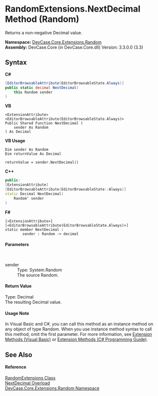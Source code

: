 # RandomExtensions.NextDecimal Method (Random)
 

Returns a non-negative Decimal value.

**Namespace:**&nbsp;<a href="N_DevCase_Core_Extensions_Random">DevCase.Core.Extensions.Random</a><br />**Assembly:**&nbsp;DevCase.Core (in DevCase.Core.dll) Version: 3.3.0.0 (3.3)

## Syntax

**C#**<br />
``` C#
[EditorBrowsableAttribute(EditorBrowsableState.Always)]
public static decimal NextDecimal(
	this Random sender
)
```

**VB**<br />
``` VB
<ExtensionAttribute>
<EditorBrowsableAttribute(EditorBrowsableState.Always)>
Public Shared Function NextDecimal ( 
	sender As Random
) As Decimal
```

**VB Usage**<br />
``` VB Usage
Dim sender As Random
Dim returnValue As Decimal

returnValue = sender.NextDecimal()
```

**C++**<br />
``` C++
public:
[ExtensionAttribute]
[EditorBrowsableAttribute(EditorBrowsableState::Always)]
static Decimal NextDecimal(
	Random^ sender
)
```

**F#**<br />
``` F#
[<ExtensionAttribute>]
[<EditorBrowsableAttribute(EditorBrowsableState.Always)>]
static member NextDecimal : 
        sender : Random -> decimal 

```


#### Parameters
&nbsp;<dl><dt>sender</dt><dd>Type: System.Random<br />The source Random.</dd></dl>

#### Return Value
Type: Decimal<br />The resulting Decimal value.

#### Usage Note
In Visual Basic and C#, you can call this method as an instance method on any object of type Random. When you use instance method syntax to call this method, omit the first parameter. For more information, see <a href="https://docs.microsoft.com/dotnet/visual-basic/programming-guide/language-features/procedures/extension-methods">Extension Methods (Visual Basic)</a> or <a href="https://docs.microsoft.com/dotnet/csharp/programming-guide/classes-and-structs/extension-methods">Extension Methods (C# Programming Guide)</a>.

## See Also


#### Reference
<a href="T_DevCase_Core_Extensions_Random_RandomExtensions">RandomExtensions Class</a><br /><a href="Overload_DevCase_Core_Extensions_Random_RandomExtensions_NextDecimal">NextDecimal Overload</a><br /><a href="N_DevCase_Core_Extensions_Random">DevCase.Core.Extensions.Random Namespace</a><br />